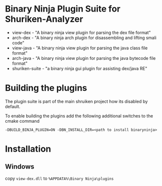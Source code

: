 # Binary Ninja Plugin Suite for Shuriken-Analyzer


* view-dex - "A binary ninja view plugin for parsing the dex file format"
* arch-dex - "A binary ninja arch plugin for disassembling and lifting smali code"
* view-java - "A binary ninja view plugin for parsing the java class file format"
* arch-java - "A binary ninja view plugin for parsing the java bytecode file format"
* shuriken-suite - "a binary ninja gui plugin for assisting dex/java RE"


# Building the plugins

The plugin suite is part of the main shruiken project how its disabled by default.

To enable building the plugins add the following additional switches to the cmake command

`-DBUILD_BINJA_PLUGIN=ON -DBN_INSTALL_DIR=<path to install binaryninja>`

# Installation

## Windows

copy `view-dex.dll` to `%APPDATA%\Binary Ninja\plugins`